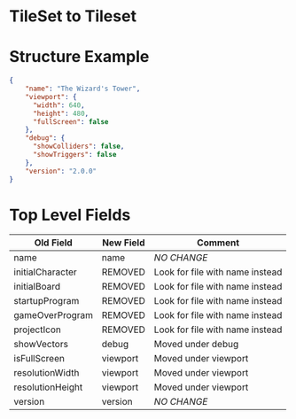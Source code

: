 # TileSet to Tileset

# Structure Example
```json
{
    "name": "The Wizard's Tower",
    "viewport": {
      "width": 640,
      "height": 480,
      "fullScreen": false
    },
    "debug": {
      "showColliders": false,
      "showTriggers": false
    },
    "version": "2.0.0"
}
```

# Top Level Fields
| Old Field                | New Field     | Comment                                    |
|--------------------------|---------------|--------------------------------------------|
| name                     | name          | _NO CHANGE_                                |
| initialCharacter         | REMOVED       | Look for file with name instead            |
| initialBoard             | REMOVED       | Look for file with name instead            |
| startupProgram           | REMOVED       | Look for file with name instead            |
| gameOverProgram          | REMOVED       | Look for file with name instead            |
| projectIcon              | REMOVED       | Look for file with name instead            |
| showVectors              | debug         | Moved under debug                          |
| isFullScreen             | viewport      | Moved under viewport                       |
| resolutionWidth          | viewport      | Moved under viewport                       |
| resolutionHeight         | viewport      | Moved under viewport                       |
| version                  | version       | _NO CHANGE_                                |
